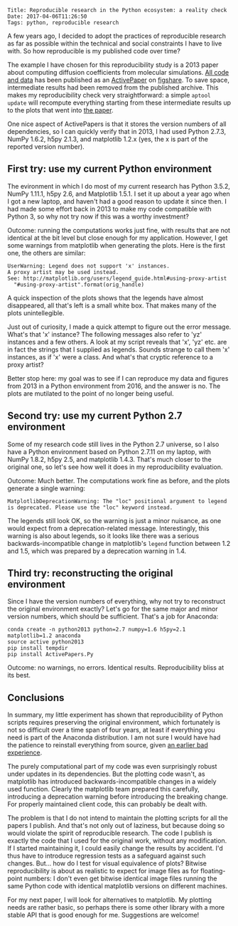     Title: Reproducible research in the Python ecosystem: a reality check
    Date: 2017-04-06T11:26:50
    Tags: python, reproducible research

A few years ago, I decided to adopt the practices of reproducible research as far as possible within the technical and social constraints I have to live with. So how reproducible is my published code over time?

<!-- more -->

The example I have chosen for this reproducibility study is a 2013 paper about computing diffusion coefficients from molecular simulations. [All code and data](https://doi.org/10.6084/m9.figshare.808594.v1) has been published as an [ActivePaper](http://www.activepapers.org/) on [figshare](https://figshare.com/). To save space, intermediate results had been removed from the published archive. This makes my reproducibility check very straightforward: a simple `aptool update` will recompute everything starting from these intermediate results up to the plots that went into [the paper](http://dx.doi.org/10.1063/1.4823996).

One nice aspect of ActivePapers is that it stores the version numbers of all dependencies, so I can quickly verify that in 2013, I had used Python 2.7.3, NumPy 1.6.2, h5py 2.1.3, and matplotlib 1.2.x (yes, the x is part of the reported version number).

## First try: use my current Python environment

The evironment in which I do most of my current research has Python 3.5.2, NumPy 1.11.1, h5py 2.6, and Matplotlib 1.5.1. I set it up about a year ago when I got a new laptop, and haven't had a good reason to update it since then. I had made some effort back in 2013 to make my code compatible with Python 3, so why not try now if this was a worthy investment?

Outcome: running the computations works just fine, with results that are not identical at the bit level but close enough for my application. However, I get some warnings from matplotlib when generating the plots. Here is the first one, the others are similar:

```
UserWarning: Legend does not support 'x' instances.
A proxy artist may be used instead.
See: http://matplotlib.org/users/legend_guide.html#using-proxy-artist
  "#using-proxy-artist".format(orig_handle)
```

A quick inspection of the plots shows that the legends have almost disappeared, all that's left is a small white box. That makes many of the plots unintellegible.

Just out of curiosity, I made a quick attempt to figure out the error message. What's that 'x' instance? The following messages also refer to 'yz' instances and a few others. A look at my script reveals that 'x', 'yz' etc. are in fact the strings that I supplied as legends. Sounds strange to call them 'x' instances, as if 'x' were a class. And what's that cryptic reference to a proxy artist?

Better stop here: my goal was to see if I can reproduce my data and figures from 2013 in a Python environment from 2016, and the answer is no. The plots are mutilated to the point of no longer being useful.

## Second try: use my current Python 2.7 environment

Some of my research code still lives in the Python 2.7 universe, so I also have a Python environment based on Python 2.7.11 on my laptop, with NumPy 1.8.2, h5py 2.5, and matplotlib 1.4.3. That's much closer to the original one, so let's see how well it does in my reproducibility evaluation.

Outcome: Much better. The computations work fine as before, and the plots generate a single warning:

```
MatplotlibDeprecationWarning: The "loc" positional argument to legend is deprecated. Please use the "loc" keyword instead.
```

The legends still look OK, so the warning is just a minor nuisance, as one would expect from a deprecation-related message. Interestingly, this warning is also about legends, so it looks like there was a serious backwards-incompatible change in matplotlib's `legend` function between 1.2 and 1.5, which was prepared by a deprecation warning in 1.4.

## Third try: reconstructing the original environment

Since I have the version numbers of everything, why not try to reconstruct the original environment exactly? Let's go for the same major and minor version numbers, which should be sufficient. That's a job for Anaconda:

```
conda create -n python2013 python=2.7 numpy=1.6 h5py=2.1 matplotlib=1.2 anaconda
source active python2013
pip install tempdir
pip install ActivePapers.Py
```

Outcome: no warnings, no errors. Identical results. Reproducibility bliss at its best.

## Conclusions

In summary, my little experiment has shown that reproducibility of Python scripts requires preserving the original environment, which fortunately is not so difficult over a time span of four years, at least if everything you need is part of the Anaconda distribution. I am not sure I would have had the patience to reinstall everything from source, given [an earlier bad experience](http://blog.khinsen.net/posts/2015/11/06/a-rant-about-software-deployment-in-2015/).

The purely computational part of my code was even surprisingly robust under updates in its
dependencies. But the plotting code wasn't, as matplotlib has introduced backwards-incompatible changes in a widely used function. Clearly the matplotlib team prepared this carefully, introducing a deprecation warning before introducing the breaking change. For properly maintained client code, this can probably be dealt with.

The problem is that I do not intend to maintain the plotting scripts for all the papers I publish. And that's not only out of laziness, but because doing so would violate the spirit of reproducible research. The code I publish is exactly the code that I used for the original work, without any modification. If I started maintaining it, I could easily change the results by accident. I'd thus have to introduce regression tests as a safeguard against such changes. But... how do I test for visual equivalence of plots?  Bitwise reproducibility is about as realistic to expect for image files as for floating-point numbers: I don't even get bitwise identical image files running the same Python code with identical matplotlib versions on different machines.

For my next paper, I will look for alternatives to matplotlib. My plotting needs are rather basic, so perhaps there is some other library with a more stable API that is good enough for me. Suggestions are welcome!
